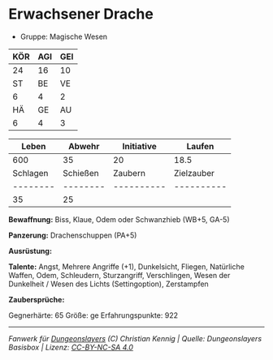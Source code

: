 # Erwachsener Drache  
- Gruppe: Magische Wesen  

| KÖR | AGI | GEI |  
| --- | --- | --- |  
| 24  | 16  | 10  |
| ST  | BE  | VE  |  
| 6   | 4   | 2   |
| HÄ  | GE  | AU  |  
| 6   | 4   | 3   |


| Leben    | Abwehr   | Initiative | Laufen     |
| -------- | -------- | ---------- | ---------- |
| 600      | 35       | 20         | 18.5       |
| Schlagen | Schießen | Zaubern    | Zielzauber |
| -------- | -------- | ---------- | ---------- |
| 35       | 25       |            |            |

**Bewaffnung:**
Biss, Klaue, Odem oder Schwanzhieb (WB+5, GA-5)

**Panzerung:**
Drachenschuppen (PA+5)

**Ausrüstung:**


**Talente:**
Angst, Mehrere Angriffe (+1), Dunkelsicht, Fliegen, Natürliche Waffen, Odem, Schleudern, Sturzangriff, Verschlingen, Wesen der Dunkelheit / Wesen des Lichts (Settingoption), Zerstampfen

**Zaubersprüche:**


Gegnerhärte: 65
Größe: ge
Erfahrungspunkte: 922



___
*Fanwerk für [Dungeonslayers](https://www.dungeonslayers.net/) (C) Christian Kennig | Quelle: Dungeonslayers Basisbox | Lizenz: [CC-BY-NC-SA 4.0](https://creativecommons.org/licenses/by-nc-sa/4.0/deed.de)*